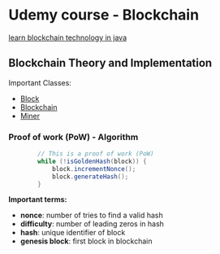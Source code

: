 # Udemy course - Blockchain

[learn blockchain technology in java](https://www.udemy.com/course/learn-blockchain-technology-in-java)

## Blockchain Theory and Implementation

Important Classes:

- [Block](./src/main/java/com/buzzcosm/blockchain/demo/Block.java)
- [Blockchain](./src/main/java/com/buzzcosm/blockchain/demo/Blockchain.java)
- [Miner](./src/main/java/com/buzzcosm/blockchain/demo/Miner.java)

### Proof of work (PoW) - Algorithm

```java
        // This is a proof of work (PoW)
        while (!isGoldenHash(block)) {
            block.incrementNonce();
            block.generateHash();
        }
```

**Important terms:**

- **nonce**: number of tries to find a valid hash
- **difficulty**: number of leading zeros in hash
- **hash**: unique identifier of block
- **genesis block**: first block in blockchain